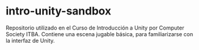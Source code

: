 # intro-unity-sandbox
Repositorio utilizado en el Curso de Introducción a Unity por Computer Society ITBA. Contiene una escena jugable básica, para familiarizarse con la interfaz de Unity. 
